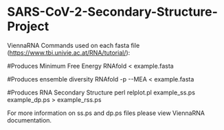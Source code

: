 # SARS-CoV-2-Secondary-Structure-Project


ViennaRNA Commands used on each fasta file (https://www.tbi.univie.ac.at/RNA/tutorial/):


#Produces Minimum Free Energy
RNAfold < example.fasta

#Produces ensemble diversity
RNAfold -p --MEA < example.fasta

#Produces RNA Secondary Structure
perl relplot.pl example_ss.ps example_dp.ps > example_rss.ps

For more information on ss.ps and dp.ps files please view ViennaRNA documentation.
